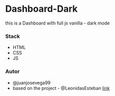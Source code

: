 # Dashboard-Dark
this is a Dashboard with full js vanilla - dark mode

### Stack
- HTML
- CSS
- JS

### Autor
- @juanjosevega99
- based on the project - @LeonidasEsteban [link](https://www.youtube.com/watch?v=ScSHSI7TzRw&t=1729s) 
